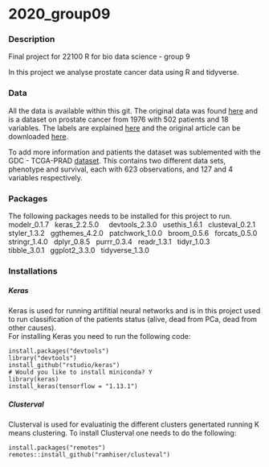 # 2020_group09
### Description
Final project for 22100 R for bio data science - group 9

In this project we analyse prostate cancer data using R and tidyverse. 


### Data
All the data is available within this git.
The original data was found
[here](http://biostat.mc.vanderbilt.edu/wiki/Main/DataSets "biostat.vanderbilt") and is a dataset on prostate cancer from 1976 with 502 patients and 18 variables. The labels are explained [here](http://biostat.mc.vanderbilt.edu/wiki/pub/Main/DataSets/Cprostate.html "Labels explained") and the original article can be downloaded [here](https://cdn.discordapp.com/attachments/697348216479547433/700257977130811463/SELECTING_OPTIMAL_TREATMENT_IN_CLINICA_original.pdf "selecting optimal treatment in clinical trials using covariate information").

To add more information and patients the dataset was sublemented with the GDC - TCGA-PRAD [dataset](shorturl.at/emT04 "UCSCXena"). This contains two different data sets, phenotype and survival, each with 623 observations, and 127 and 4 variables respectively.    


### Packages

The following packages needs to be installed for this project to run.\
modelr_0.1.7 &nbsp;    keras_2.2.5.0  &nbsp; &nbsp;   devtools_2.3.0  &nbsp;   usethis_1.6.1    &nbsp; clusteval_0.2.1\
styler_1.3.2   &nbsp;  ggthemes_4.2.0    &nbsp; patchwork_1.0.0 &nbsp; broom_0.5.6  &nbsp;    forcats_0.5.0  \
stringr_1.4.0  &nbsp; dplyr_0.8.5     &nbsp; purrr_0.3.4   &nbsp;   readr_1.3.1   &nbsp;   tidyr_1.0.3    \
tibble_3.0.1  &nbsp; ggplot2_3.3.0   &nbsp; tidyverse_1.3.0

### Installations 
##### Keras 
Keras is used for running artifitial neural networks and is in this project used to run classification of the patients status (alive, dead from PCa, dead from other causes). \
For installing Keras you need to run the following code:

```
install.packages("devtools")
library("devtools")
install_github("rstudio/keras")
# Would you like to install miniconda? Y
library(keras)
install_keras(tensorflow = "1.13.1")
```

##### Clusterval 
Clusterval is used for evaluatinig the different clusters genertated running K means clustering. 
To install Clusterval one needs to do the following:

```
install.packages("remotes")
remotes::install_github("ramhiser/clusteval")
```
